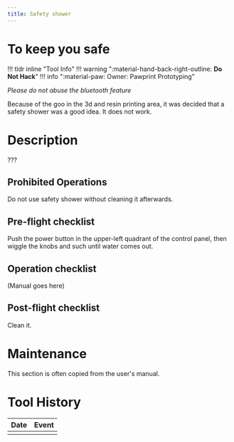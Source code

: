 ```yaml
---
title: Safety shower
---
```


# To keep you safe

!!! tldr inline "Tool Info"
    !!! warning ":material-hand-back-right-outline: __Do Not Hack__"
    !!! info ":material-paw: Owner: Pawprint Prototyping"


_Please do not abuse the bluetooth feature_

Because of the goo in the 3d and resin printing area, it was decided that a safety shower was a good idea.  It does not work.

# Description

???

## Prohibited Operations

Do not use safety shower without cleaning it afterwards.

## Pre-flight checklist

Push the power button in the upper-left quadrant of the control panel, then wiggle the knobs and such until water comes out.

## Operation checklist

(Manual goes here)

## Post-flight checklist

Clean it.

# Maintenance

This section is often copied from the user's manual.


# Tool History

|Date | Event |
|-----|-------|
|||
